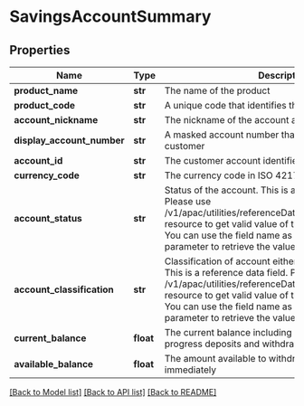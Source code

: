 # SavingsAccountSummary

## Properties
Name | Type | Description | Notes
------------ | ------------- | ------------- | -------------
**product_name** | **str** | The name of the product | [optional] 
**product_code** | **str** | A unique code that identifies the product | [optional] 
**account_nickname** | **str** | The nickname of the account assigned by the customer | [optional] 
**display_account_number** | **str** | A masked account number that can be displayed to the customer | [optional] 
**account_id** | **str** | The customer account identifier in encrypted format. | [optional] 
**currency_code** | **str** | The currency code in ISO 4217 format | [optional] 
**account_status** | **str** | Status of the account. This is a reference data field. Please use /v1/apac/utilities/referenceData/{accountStatus} resource to get valid value of this field with description. You can use the field name as the referenceCode parameter to retrieve the values. | [optional] 
**account_classification** | **str** | Classification of account either as ASSET or LIABILITY. This is a reference data field. Please use /v1/apac/utilities/referenceData/{accountClassification} resource to get valid value of this field with description. You can use the field name as the referenceCode parameter to retrieve the values. | [optional] 
**current_balance** | **float** | The current balance including any pending or in progress deposits and withdrawals | [optional] 
**available_balance** | **float** | The amount available  to withdraw or transfer immediately | [optional] 

[[Back to Model list]](../README.md#documentation-for-models) [[Back to API list]](../README.md#documentation-for-api-endpoints) [[Back to README]](../README.md)

